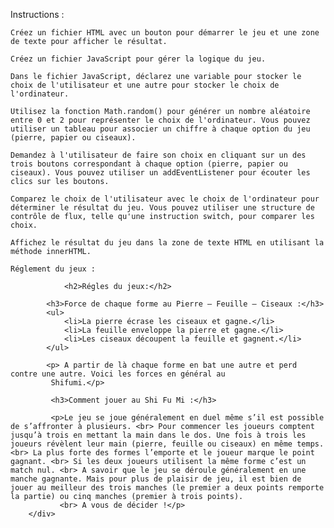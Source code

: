 Instructions :

    Créez un fichier HTML avec un bouton pour démarrer le jeu et une zone de texte pour afficher le résultat.

    Créez un fichier JavaScript pour gérer la logique du jeu.

    Dans le fichier JavaScript, déclarez une variable pour stocker le choix de l'utilisateur et une autre pour stocker le choix de l'ordinateur.

    Utilisez la fonction Math.random() pour générer un nombre aléatoire entre 0 et 2 pour représenter le choix de l'ordinateur. Vous pouvez utiliser un tableau pour associer un chiffre à chaque option du jeu (pierre, papier ou ciseaux).

    Demandez à l'utilisateur de faire son choix en cliquant sur un des trois boutons correspondant à chaque option (pierre, papier ou ciseaux). Vous pouvez utiliser un addEventListener pour écouter les clics sur les boutons.

    Comparez le choix de l'utilisateur avec le choix de l'ordinateur pour déterminer le résultat du jeu. Vous pouvez utiliser une structure de contrôle de flux, telle qu'une instruction switch, pour comparer les choix.

    Affichez le résultat du jeu dans la zone de texte HTML en utilisant la méthode innerHTML.

    Réglement du jeux : 

                <h2>Régles du jeux:</h2>

            <h3>Force de chaque forme au Pierre – Feuille – Ciseaux :</h3>
            <ul>
                <li>La pierre écrase les ciseaux et gagne.</li>
                <li>La feuille enveloppe la pierre et gagne.</li>
                <li>Les ciseaux découpent la feuille et gagnent.</li>
            </ul>

            <p> A partir de là chaque forme en bat une autre et perd contre une autre. Voici les forces en général au
             Shifumi.</p>

             <h3>Comment jouer au Shi Fu Mi :</h3>

             <p>Le jeu se joue généralement en duel même s’il est possible de s’affronter à plusieurs. <br> Pour commencer les joueurs comptent jusqu’à trois en mettant la main dans le dos. Une fois à trois les joueurs révèlent leur main (pierre, feuille ou ciseaux) en même temps. <br> La plus forte des formes l’emporte et le joueur marque le point gagnant. <br> Si les deux joueurs utilisent la même forme c’est un match nul. <br> A savoir que le jeu se déroule généralement en une manche gagnante. Mais pour plus de plaisir de jeu, il est bien de jouer au meilleur des trois manches (le premier a deux points remporte la partie) ou cinq manches (premier à trois points). 
               <br> A vous de décider !</p>
        </div>